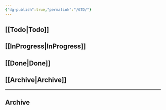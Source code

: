 ```yaml
---
{"dg-publish":true,"permalink":"/GTD/"}
---
```



## [[Todo\|Todo]]



## [[InProgress\|InProgress]]



## [[Done\|Done]]



## [[Archive\|Archive]]



***

## Archive

